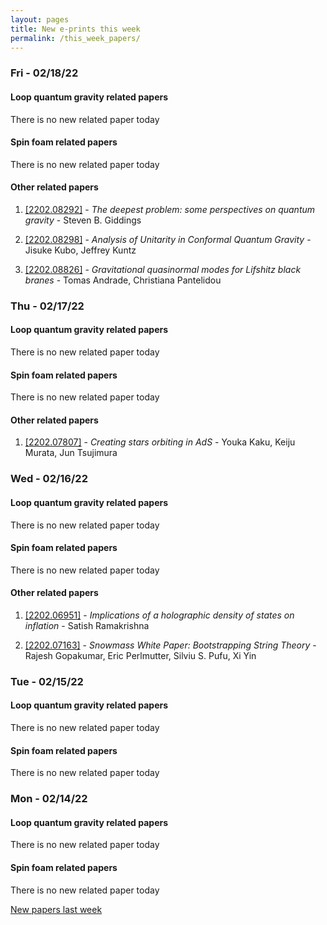 ```yaml
---
layout: pages
title: New e-prints this week
permalink: /this_week_papers/
---
```




### Fri - 02/18/22

#### Loop quantum gravity related papers

There is no new related paper today 

#### Spin foam related papers

There is no new related paper today 



#### Other related papers

1. [[2202.08292]](https://arxiv.org/abs/2202.08292) - *The deepest problem: some perspectives on quantum gravity* - Steven B. Giddings

1. [[2202.08298]](https://arxiv.org/abs/2202.08298) - *Analysis of Unitarity in Conformal Quantum Gravity* - Jisuke Kubo, Jeffrey Kuntz

1. [[2202.08826]](https://arxiv.org/abs/2202.08826) - *Gravitational quasinormal modes for Lifshitz black branes* - Tomas Andrade, Christiana Pantelidou



### Thu - 02/17/22

#### Loop quantum gravity related papers

There is no new related paper today 

#### Spin foam related papers

There is no new related paper today 



#### Other related papers

1. [[2202.07807]](https://arxiv.org/abs/2202.07807) - *Creating stars orbiting in AdS* - Youka Kaku, Keiju Murata, Jun Tsujimura



### Wed - 02/16/22

#### Loop quantum gravity related papers

There is no new related paper today 

#### Spin foam related papers

There is no new related paper today 



#### Other related papers

1. [[2202.06951]](https://arxiv.org/abs/2202.06951) - *Implications of a holographic density of states on inflation* - Satish Ramakrishna

1. [[2202.07163]](https://arxiv.org/abs/2202.07163) - *Snowmass White Paper: Bootstrapping String Theory* - Rajesh Gopakumar, Eric Perlmutter, Silviu S. Pufu, Xi Yin



### Tue - 02/15/22

#### Loop quantum gravity related papers

There is no new related paper today 

#### Spin foam related papers

There is no new related paper today 

### Mon - 02/14/22

#### Loop quantum gravity related papers

There is no new related paper today 

#### Spin foam related papers

There is no new related paper today 




[New papers last week]({{site.url}}/archived/weekly/pre-prints/2022/02/14/archived_weekly_papers.html)